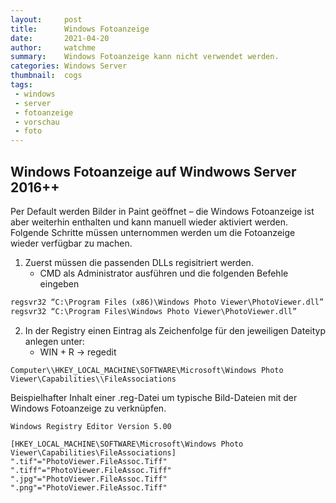 ```yaml
---
layout:     post
title:      Windows Fotoanzeige
date:       2021-04-20
author:     watchme
summary:    Windows Fotoanzeige kann nicht verwendet werden.
categories: Windows Server
thumbnail:  cogs
tags:
 - windows
 - server
 - fotoanzeige
 - vorschau
 - foto
---
```


## Windows Fotoanzeige auf Windwows Server 2016++

Per Default werden Bilder in Paint geöffnet – die Windows Fotoanzeige ist aber weiterhin enthalten und kann manuell wieder aktiviert werden.  
Folgende Schritte müssen unternommen werden um die Fotoanzeige wieder verfügbar zu machen.  

1. Zuerst müssen die passenden DLLs regisitriert werden.
   - CMD als Administrator ausführen und die folgenden Befehle eingeben
``` bat
regsvr32 “C:\Program Files (x86)\Windows Photo Viewer\PhotoViewer.dll”
regsvr32 “C:\Program Files\Windows Photo Viewer\PhotoViewer.dll”
```

2. In der Registry einen Eintrag als Zeichenfolge für den jeweiligen Dateityp anlegen unter:
   - WIN + R -> regedit  
```
Computer\\HKEY_LOCAL_MACHINE\SOFTWARE\Microsoft\Windows Photo Viewer\Capabilities\\FileAssociations
```

Beispielhafter Inhalt einer .reg-Datei um typische Bild-Dateien mit der Windows Fotoanzeige zu verknüpfen.
```
Windows Registry Editor Version 5.00

[HKEY_LOCAL_MACHINE\SOFTWARE\Microsoft\Windows Photo Viewer\Capabilities\FileAssociations]
".tif"="PhotoViewer.FileAssoc.Tiff"
".tiff"="PhotoViewer.FileAssoc.Tiff"
".jpg"="PhotoViewer.FileAssoc.Tiff"
".png"="PhotoViewer.FileAssoc.Tiff"
```
